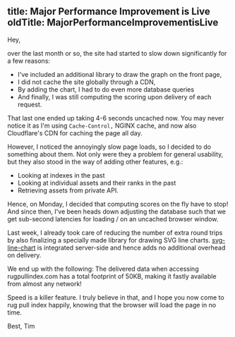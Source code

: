 title: Major Performance Improvement is Live
oldTitle: MajorPerformanceImprovementisLive
---

Hey,

over the last month or so, the site had started to slow down significantly for
a few reasons:

- I've included an additional library to draw the graph on the front page,
- I did not cache the site globally through a CDN,
- By adding the chart, I had to do even more database queries
- And finally, I was still computing the scoring upon delivery of each request.

That last one ended up taking 4-6 seconds uncached now. You may never notice it
as I'm using `Cache-Control,` NGINX cache, and now also Cloudflare's CDN for
caching the page all day.

However, I noticed the annoyingly slow page loads, so I decided to do something
about them. Not only were they a problem for general usability, but they also
stood in the way of adding other features, e.g.:

- Looking at indexes in the past
- Looking at individual assets and their ranks in the past
- Retrieving assets from private API.

Hence, on Monday, I decided that computing scores on the fly have to stop!
And since then, I've been heads down adjusting the database such that we get
sub-second latencies for loading / on an uncached browser window.

Last week, I already took care of reducing the number of extra round trips by
also finalizing a specially made library for drawing SVG line charts.
[svg-line-chart](https://github.com/TimDaub/svg-line-chart) is integrated
server-side and hence adds no additional overhead on delivery.

We end up with the following: The delivered data when accessing
rugpullindex.com has a total footprint of 50KB, making it fastly available from
almost any network!

Speed is a killer feature. I truly believe in that, and I hope you now come to
rug pull index happily, knowing that the browser will load the page in no time.

Best,
Tim
